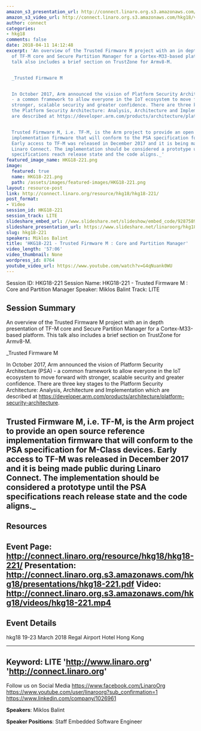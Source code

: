 ```yaml
---
amazon_s3_presentation_url: http://connect.linaro.org.s3.amazonaws.com/hkg18/presentations/hkg18-221.pdf
amazon_s3_video_url: http://connect.linaro.org.s3.amazonaws.com/hkg18/videos/hkg18-221.mp4
author: connect
categories:
- hkg18
comments: false
date: 2018-04-11 14:12:48
excerpt: 'An overview of the Trusted Firmware M project with an in depth presentation
  of TF-M core and Secure Partition Manager for a Cortex-M33-based platform. This
  talk also includes a brief section on TrustZone for Armv8-M.


  _Trusted Firmware M


  In October 2017, Arm announced the vision of Platform Security Architecture (PSA)
  - a common framework to allow everyone in the IoT ecosystem to move forward with
  stronger, scalable security and greater confidence. There are three key stages to
  the Platform Security Architecture: Analysis, Architecture and Implementation which
  are described at https://developer.arm.com/products/architecture/platform-security-architecture.


  Trusted Firmware M, i.e. TF-M, is the Arm project to provide an open source reference
  implementation firmware that will conform to the PSA specification for M-Class devices.
  Early access to TF-M was released in December 2017 and it is being made public during
  Linaro Connect. The implementation should be considered a prototype until the PSA
  specifications reach release state and the code aligns._'
featured_image_name: HKG18-221.png
image:
  featured: true
  name: HKG18-221.png
  path: /assets/images/featured-images/HKG18-221.png
layout: resource-post
link: http://connect.linaro.org/resource/hkg18/hkg18-221/
post_format:
- Video
session_id: HKG18-221
session_track: LITE
slideshare_embed_url: //www.slideshare.net/slideshow/embed_code/92875894
slideshare_presentation_url: https://www.slideshare.net/linaroorg/hkg18221-trusted-firmware-m-core-and-partition-manager
slug: hkg18-221
speakers: Miklos Balint
title: 'HKG18-221 - Trusted Firmware M : Core and Partition Manager'
video_length: '57:06'
video_thumbnail: None
wordpress_id: 8764
youtube_video_url: https://www.youtube.com/watch?v=G4qNuank0WU
---
```


Session ID: HKG18-221
Session Name: HKG18-221 - Trusted Firmware M : Core and Partition Manager
Speaker: Miklos Balint
Track: LITE


## Session Summary
An overview of the Trusted Firmware M project with an in depth presentation of TF-M core and Secure Partition Manager for a Cortex-M33-based platform. This talk also includes a brief section on TrustZone for Armv8-M.

_Trusted Firmware M

In October 2017, Arm announced the vision of Platform Security Architecture (PSA) - a common framework to allow everyone in the IoT ecosystem to move forward with stronger, scalable security and greater confidence. There are three key stages to the Platform Security Architecture: Analysis, Architecture and Implementation which are described at https://developer.arm.com/products/architecture/platform-security-architecture.

Trusted Firmware M, i.e. TF-M, is the Arm project to provide an open source reference implementation firmware that will conform to the PSA specification for M-Class devices. Early access to TF-M was released in December 2017 and it is being made public during Linaro Connect. The implementation should be considered a prototype until the PSA specifications reach release state and the code aligns._
---------------------------------------------------
## Resources
Event Page: http://connect.linaro.org/resource/hkg18/hkg18-221/
Presentation: http://connect.linaro.org.s3.amazonaws.com/hkg18/presentations/hkg18-221.pdf
Video: http://connect.linaro.org.s3.amazonaws.com/hkg18/videos/hkg18-221.mp4
 ---------------------------------------------------
## Event Details
hkg18
19-23 March 2018 
Regal Airport Hotel Hong Kong

---------------------------------------------------
Keyword: LITE
'http://www.linaro.org'
'http://connect.linaro.org'
---------------------------------------------------
Follow us on Social Media
https://www.facebook.com/LinaroOrg
https://www.youtube.com/user/linaroorg?sub_confirmation=1
https://www.linkedin.com/company/1026961

**Speakers**: Miklos Balint

**Speaker Positions**: Staff Embedded Software Engineer